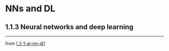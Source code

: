 # NNs and DL
## 1.1.3 Neural networks and deep learning


---
from [[_1-1-ai-nn-dl]]

[//begin]: # "Autogenerated link references for markdown compatibility"
[_1-1-ai-nn-dl]: _1-1-ai-nn-dl.md "AI ML NN DL"
[//end]: # "Autogenerated link references"